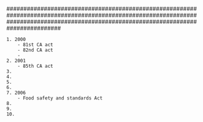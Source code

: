 ########################################################################################################################################################################################

	
	1. 2000
		- 81st CA act
		- 82nd CA act
		- 
	2. 2001
		- 85th CA act
	3. 
	4.
	5. 
	6. 
	7. 2006 
		- Food safety and standards Act
	8.
	9.
	10.
